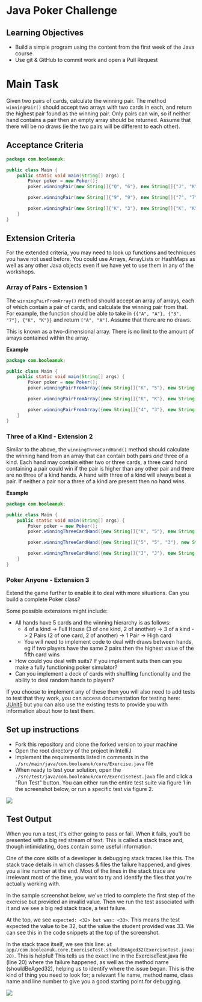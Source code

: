 # Java Poker Challenge

## Learning Objectives
- Build a simple program using the content from the first week of the Java course
- Use git & GitHub to commit work and open a Pull Request

# Main Task

Given two pairs of cards, calculate the winning pair. The method `winningPair()` should accept two arrays with two cards in each, and return the highest pair found as the winning pair. Only pairs can win, so if neither hand contains a pair then an empty array should be returned. Assume that there will be no draws (ie the two pairs will be different to each other).

## Acceptance Criteria

```java
package com.booleanuk;

public class Main {
    public static void main(String[] args) {
        Poker poker = new Poker();
        poker.winningPair(new String[]{"Q", "6"}, new String[]{"J", "K"}); // => []

        poker.winningPair(new String[]{"9", "9"}, new String[]{"7", "7"}); // => ["9", "9"]

        poker.winningPair(new String[]{"K", "3"}, new String[]{"K", "K"}); // => ["K", "K"]
    }
}
```

## Extension Criteria

For the extended criteria, you may need to look up functions and techniques you have not used before. 
You could use Arrays, ArrayLists or HashMaps as well as any other Java objects even if we have yet to use them in any of the workshops.

### Array of Pairs - Extension 1

The `winningPairFromArray()` method should accept an array of arrays, each of which contain a pair of cards, and calculate the winning pair from that. For example, the function should be able to take in `{{"A", "A"}, {"3", "7"}, {"K", "K"}}` and return `["A", "A"]`. Assume that there are no draws.

This is known as a two-dimensional array. There is no limit to the amount of arrays contained within the array.

**Example**
```java
package com.booleanuk;

public class Main {
    public static void main(String[] args) {
        Poker poker = new Poker();
        poker.winningPairFromArray({new String[]{"K", "5"}, new String[]{"3", "7"}}); // => []

        poker.winningPairFromArray({new String[]{"K", "K"}, new String[]{"A", "A"}}); // => ["A", "A"]

        poker.winningPairFromArray({new String[]{"4", "3"}, new String[]{"6", "6"}, new String[]{"7", "7"}, new String[]{"3", "3"}}); // => ["7", "7"]
    }
}
```

### Three of a Kind - Extension 2

Similar to the above, the `winningThreeCardHand()` method should calculate the winning hand from an array that can contain both pairs *and* three of a kind. Each hand may contain either two or three cards, a three card hand containing a pair could win if the pair is higher than any other pair and there are no three of a kind hands. A hand with three of a kind will always beat a pair. If neither a pair nor a three of a kind are present then no hand wins.

**Example**
```java
package com.booleanuk;

public class Main {
    public static void main(String[] args) {
        Poker poker = new Poker();
        poker.winningThreeCardHand({new String[]{"K", "5"}, new String[]{"3", "7"}, new String[]{"K", "J", "4"}}); // => []

        poker.winningThreeCardHand({new String[]{"5", "5", "3"}, new String[]{"7", "7", "7"}}); // => ["7", "7", "7"]

        poker.winningThreeCardHand({new String[]{"J", "J"}, new String[]{"9", "9"}, new String[]{"6", "6", "4"}}); // => ["J", "J"]
    }
}
```

### Poker Anyone - Extension 3

Extend the game further to enable it to deal with more situations. Can you build a complete Poker class?

Some possible extensions might include:
- All hands have 5 cards and the winning hierarchy is as follows:
  - 4 of a kind -> Full House (3 of one kind, 2 of another) -> 3 of a kind -> 2 Pairs (2 of one card, 2 of another) -> 1 Pair -> High card
  - You will need to implement code to deal with draws between hands, eg if two players have the same 2 pairs then the highest value of the fifth card wins
- How could you deal with suits? If you implement suits then can you make a fully functioning poker simulator?
- Can you implement a deck of cards with shuffling functionality and the ability to deal random hands to players?

If you choose to implement any of these then you will also need to add tests to test that they work, you can access documentation for testing here: [JUnit5](https://junit.org/junit5/) but you can also use the existing tests to provide you with information about how to test them.

## Set up instructions
- Fork this repository and clone the forked version to your machine
- Open the root directory of the project in IntelliJ
- Implement the requirements listed in comments in the `./src/main/java/com.booleanuk/core/Exercise.java` file
- When ready to test your solution, open the `./src/test/java/com.booleanuk/core/ExerciseTest.java` file and click a "Run Test" button. You can either run the entire test suite via figure 1 in the screenshot below, or run a specific test via figure 2.

![](./assets/run-a-test.PNG)

## Test Output

When you run a test, it's either going to pass or fail. When it fails, you'll be presented with a big red stream of text. This is called a stack trace and, though intimidating, does contain some useful information.

One of the core skills of a developer is debugging stack traces like this. The stack trace details in which classes & files the failure happened, and gives you a line number at the end. Most of the lines in the stack trace are irrelevant most of the time, you want to try and identify the files that you're actually working with.

In the sample screenshot below, we've tried to complete the first step of the exercise but provided an invalid value. Then we run the test associated with it and we see a big red stack trace, a test failure.

At the top, we see `expected: <32> but was: <33>`. This means the test expected the value to be 32, but the value the student provided was 33. We can see this in the code snippets at the top of the screenshot.

In the stack trace itself, we see this line: `at app//com.booleanuk.core.ExerciseTest.shouldBeAged32(ExerciseTest.java:20)`. This is helpful! This tells us the exact line in the ExerciseTest.java file (line 20) where the failure happened, as well as the method name (shouldBeAged32), helping us to identify where the issue began. This is the kind of thing you need to look for; a relevant file name, method name, class name and line number to give you a good starting point for debugging.

![](./assets/test-failure.PNG)
